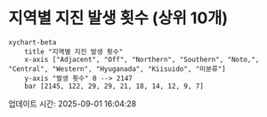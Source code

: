 # 지역별 지진 발생 횟수 (상위 10개)

```mermaid
xychart-beta
    title "지역별 지진 발생 횟수"
    x-axis ["Adjacent", "Off", "Northern", "Southern", "Noto,", "Central", "Western", "Hyuganada", "Kiisuido", "미분류"]
    y-axis "발생 횟수" 0 --> 2147
    bar [2145, 122, 29, 29, 21, 18, 14, 12, 9, 7]
```

업데이트 시간: 2025-09-01 16:04:28

